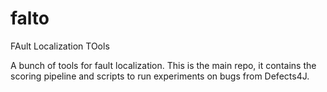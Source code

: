 # falto

FAult Localization TOols

A bunch of tools for fault localization. This is the main repo, it contains the scoring pipeline and scripts to run experiments on bugs from Defects4J.
